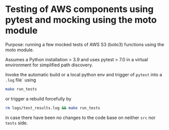 # Testing of AWS components using pytest and mocking using the moto module

Purpose: running a few mocked tests of AWS S3 (boto3) functions using the moto module.

Assumes a Python installation > 3.9 and uses pytest > 7.0 in a virtual environment
for simplified path discovery.

Invoke the automatic build or a local python env and trigger of `pytest` into a `.log` file` using

```bash
make run_tests
```

or trigger a rebuild forcefully by

```bash
rm logs/test_results.log && make run_tests
```

in case there have been no changes to the code base on neither `src` nor `tests` side.
